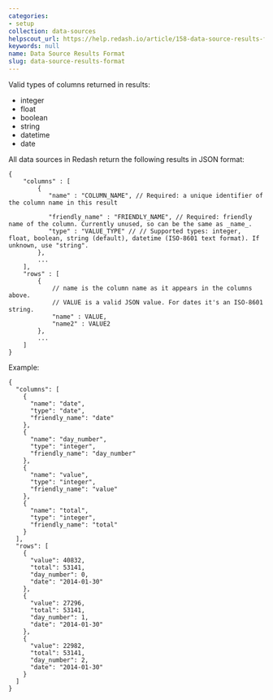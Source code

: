 ```yaml
---
categories:
- setup
collection: data-sources
helpscout_url: https://help.redash.io/article/158-data-source-results-format
keywords: null
name: Data Source Results Format
slug: data-source-results-format
---
```

Valid types of columns returned in results:

  * integer
  * float
  * boolean
  * string
  * datetime
  * date

All data sources in Redash return the following results in JSON format:

    
    
    {
        "columns" : [
            {
               "name" : "COLUMN_NAME", // Required: a unique identifier of the column name in this result
    
               "friendly_name" : "FRIENDLY_NAME", // Required: friendly name of the column. Currently unused, so can be the same as _name_.
               "type" : "VALUE_TYPE" // // Supported types: integer, float, boolean, string (default), datetime (ISO-8601 text format). If unknown, use "string".
            },
            ...
        ],
        "rows" : [
            {
                // name is the column name as it appears in the columns above.
                // VALUE is a valid JSON value. For dates it's an ISO-8601 string.
                "name" : VALUE,
                "name2" : VALUE2
            },
            ...
        ]
    }  
    

Example:

    
    
    {
      "columns": [
        {
          "name": "date",
          "type": "date",
          "friendly_name": "date"
        },
        {
          "name": "day_number",
          "type": "integer",
          "friendly_name": "day_number"
        },
        {
          "name": "value",
          "type": "integer",
          "friendly_name": "value"
        },
        {
          "name": "total",
          "type": "integer",
          "friendly_name": "total"
        }
      ],
      "rows": [
        {
          "value": 40832,
          "total": 53141,
          "day_number": 0,
          "date": "2014-01-30"
        },
        {
          "value": 27296,
          "total": 53141,
          "day_number": 1,
          "date": "2014-01-30"
        },
        {
          "value": 22982,
          "total": 53141,
          "day_number": 2,
          "date": "2014-01-30"
        }
      ]
    }  
    

